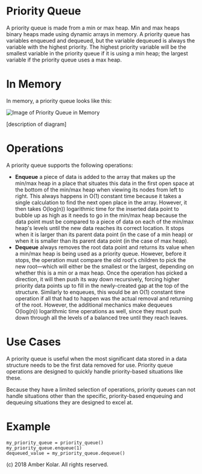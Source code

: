 # Priority Queue

A priority queue is made from a min or max heap. Min and max heaps binary heaps made using dynamic arrays in memory. A priority queue has variables enqueued and dequeued, but the variable dequeued is always the variable with the highest priority. The highest priority variable will be the smallest variable in the priority queue if it is using a min heap; the largest variable if the priority queue uses a max heap.

# In Memory

In memory, a priority queue looks like this:

![Image of Priority Queue in Memory](images/priority_queue_memory.png)

\[description of diagram\]

# Operations

A priority queue supports the following operations:

* **Enqueue** a piece of data is added to the array that makes up the min/max heap in a place that situates this data in the first open space at the bottom of the min/max heap when viewing its nodes from left to right. This always happens in O(1) constant time because it takes a single calculation to find the next open place in the array. However, it then takes O(log(n)) logarithmic time for the inserted data point to bubble up as high as it needs to go in the min/max heap because the data point must be compared to a piece of data on each of the min/max heap's levels until the new data reaches its correct location. It stops when it is larger than its parent data point (in the case of a min heap) or when it is smaller than its parent data point (in the case of max heap). 
* **Dequeue** always removes the root data point and returns its value when a min/max heap is being used as a priority queue. However, before it stops, the operation must compare the old root's children to pick the new root—which will either be the smallest or the largest, depending on whether this is a min or a max heap. Once the operation has picked a direction, it will then push its way down recursively, forcing higher priority data points up to fill in the newly-created gap at the top of the structure. Similarly to enqueues, this would be an O(1) constant time operation if all that had to happen was the actual removal and returning of the root. However, the additional mechanics make dequeues O(log(n)) logarithmic time operations as well, since they must push down through all the levels of a balanced tree until they reach leaves.

# Use Cases

A priority queue is useful when the most significant data stored in a data structure needs to be the first data removed for use. Priority queue operations are designed to quickly handle priority-based situations like these.

Because they have a limited selection of operations, priority queues can not handle situations other than the specific, priority-based enqueuing and dequeuing situations they are designed to excel at.

# Example

```
my_priority_queue = priority_queue()
my_priority_queue.enqueue(1)
dequeued_value = my_priority_queue.dequeue()
```

(c) 2018 Amber Kolar. All rights reserved.